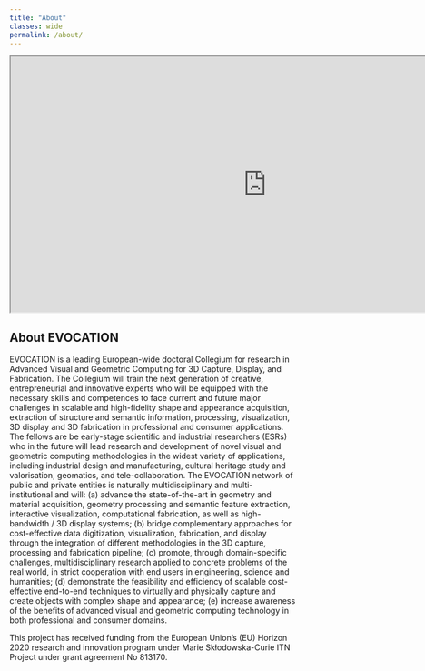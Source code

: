 ```yaml
---
title: "About"
classes: wide
permalink: /about/
---
```

<iframe src="https://www.google.com/maps/d/u/0/embed?mid=1ICXd2BnkHTnuaw_Gvdp2KzK8rjFLexg6" width="900" height="450"></iframe>

## About EVOCATION

EVOCATION is a leading European-wide doctoral Collegium for research in Advanced Visual and Geometric Computing for 3D Capture, Display, and Fabrication. The Collegium will train the next generation of creative, entrepreneurial and innovative experts who will be equipped with the necessary skills and competences to face current and future major challenges in scalable and high-fidelity shape and appearance acquisition, extraction of structure and semantic information, processing, visualization, 3D display and 3D fabrication in professional and consumer applications. The fellows are be early-stage scientific and industrial researchers (ESRs) who in the future will lead research and development of novel visual and geometric computing methodologies in the widest variety of applications, including industrial design and manufacturing, cultural heritage study and valorisation, geomatics, and tele-collaboration. The EVOCATION network of public and private entities is naturally multidisciplinary and multi-institutional and will: (a) advance the state-of-the-art in geometry and material acquisition, geometry processing and semantic feature extraction, interactive visualization, computational fabrication, as well as high-bandwidth / 3D display systems; (b) bridge complementary approaches for cost-effective data digitization, visualization, fabrication, and display through the integration of different methodologies in the 3D capture, processing and fabrication pipeline; (c) promote, through domain-specific challenges, multidisciplinary research applied to concrete problems of the real world, in strict cooperation with end users in engineering, science and humanities; (d) demonstrate the feasibility and efficiency of scalable cost-effective end-to-end techniques to virtually and physically capture and create objects with complex shape and appearance; (e) increase awareness of the benefits of advanced visual and geometric computing technology in both professional and consumer domains.

This project has received funding from the European Union’s (EU) Horizon 2020 research and innovation program under Marie Skłodowska-Curie ITN Project under grant agreement No 813170.